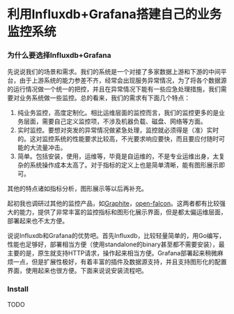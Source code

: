 # 利用Influxdb+Grafana搭建自己的业务监控系统

### 为什么要选择Influxdb+Grafana

先说说我们的场景和需求。我们的系统是一个对接了多家数据上游和下游的中间平台，由于上游系统的能力参差不齐，经常会出现服务异常情况，为了将各个数据源的运行情况做一个统一的把控，并且在异常情况下能有一些应急处理措施，我们需要对业务系统做一些监控。总的看来，我们的需求有下面几个特点：

1. 纯业务监控，高度定制化。相比运维层面的监控而言，我们的监控更多的是业务层面，需要自己定义监控项，不涉及机器负载、磁盘、网络等方面。
2. 实时监控。要想对突发的异常情况做紧急处理，监控就必须得是（准）实时的。这对监控系统的性能要求比较高，不光要求响应要快，而且要应付随时可能的大流量冲击。
3. 简单。包括安装，使用，运维等，毕竟是自运维的，不是专业运维出身，太复杂的系统操作成本太高了。对于指标的定义上也是简单清晰，能有图形展示即可。

其他的特点诸如指标分析，图形展示等以后再补充。

起初我也调研过其他的监控产品，如[Graphite](http://graphiteapp.org/)，[open-falcon](http://open-falcon.org/)。这两者都有比较强大的能力，提供了非常丰富的监控指标和图形化展示界面，但是都太偏运维层面，部署起来也不太方便。

说说Influxdb和Grafana的优势吧。首先Influxdb，比较轻量简单的，用Go编写，性能也足够好，部署相当方便（使用standalone的binary甚至都不需要安装），最主要的是，原生就支持HTTP请求，操作起来相当方便。Grafana部署起来稍微麻烦一点，但是扩展性极好，有着丰富的插件及数据源支持，并且支持图形化的配置界面，使用起来也很方便。下面来说说安装流程吧。

### Install

TODO
